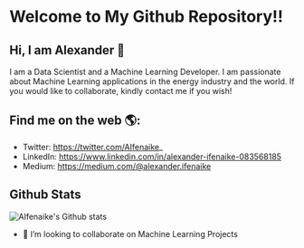 # Welcome to My Github Repository!!

## Hi, I am Alexander 👋

I am a Data Scientist and a Machine Learning Developer. I am passionate about Machine Learning applications in the energy industry and the world. If you would like to collaborate, kindly contact me if you wish! 

## Find me on the web 🌎:
- Twitter: https://twitter.com/AIfenaike_
- LinkedIn: https://www.linkedin.com/in/alexander-ifenaike-083568185
- Medium: https://medium.com/@alexander.ifenaike


## Github Stats
![AIfenaike's Github stats](https://github-readme-stats.vercel.app/api?username=aifenaike&show_icons=true&theme=tokyonight)

- 👯 I’m looking to collaborate on Machine Learning Projects
<!--
**aifenaike/aifenaike** is a ✨ _special_ ✨ repository because its `README.md` (this file) appears on your GitHub profile.

Here are some ideas to get you started:

- 🌱 I’m currently learning Natural Language Processing
- 👯 I’m looking to collaborate on Machine Learning Projects
-->
